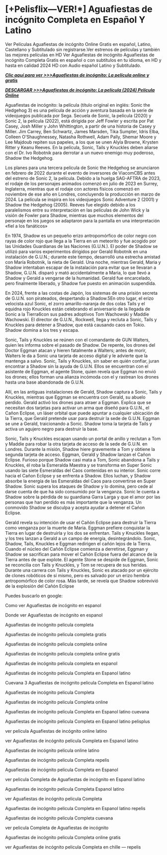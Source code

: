 # [+Pelisflix—VER!*] Aguafiestas de incógnito Completa en Español Y Latino

Ver Películas Aguafiestas de incógnito Online Gratis en español, Latino, Castellano y Subtitulado sin registrarse.Ver estrenos de películas y también las mejores películas en HD Ver Aguafiestas de incógnito Aguafiestas de incógnito Completa Gratis en español o con subtítulos en tu idioma, en HD y hasta en calidad 2024 HD con Audio español Latino y Subtitulado.

*<a href="https://sixmedia.online/es/movie/1179051/aguafiestas-de-incognito">**Clic aquí para ver >>>Aguafiestas de incógnito: La película online y gratis**</a>*

*<a href="https://sixmedia.online/es/movie/1179051/aguafiestas-de-incognito">**DESCARGAR >>>Aguafiestas de incógnito: La película (2024) Película Online**</a>*

Aguafiestas de incógnito: la película (título original en inglés: Sonic the Hedgehog 3) es una película de acción y aventura basada en la serie de videojuegos publicada por Sega. Secuela de Sonic, la película (2020) y Sonic 2, la película (2022), está dirigida por Jeff Fowler y escrita por Pat Casey, Josh Miller y John Whittington, a partir de una historia de Casey y Miller. Jim Carrey, Ben Schwartz, James Marsden, Tika Sumpter, Idris Elba, Colleen O'Shaughnessey, Natasha Rothwell, Adam Pally, Shemar Moore y Lee Majdoub repiten sus papeles, a los que se unen Alyla Browne, Krysten Ritter y Keanu Reeves. En la película, Sonic, Tails y Knuckles deben aliarse con el Dr. Ivo Robotnik para derrotar a un nuevo enemigo muy poderoso, Shadow the Hedgehog.

Los planes para una tercera película de Sonic the Hedgehog se anunciaron en febrero de 2022 durante el evento de inversores de ViacomCBS antes del estreno de Sonic 2, la película. Debido a la huelga SAG-AFTRA de 2023, el rodaje de los personajes animados comenzó en julio de 2023 en Surrey, Inglaterra, mientras que el rodaje con actores físicos comenzó en noviembre de ese año en Londres, concluyendo la producción en marzo de 2024. La película se inspira en los videojuegos Sonic Adventure 2 (2001) y Shadow the Hedgehog (2005). Reeves fue elegido debido a los paralelismos entre su interpretación en las películas de John Wick y la visión de Fowler para Shadow, mientras que muchos elementos del personaje en los juegos se adaptaron para la pantalla en una interpretación «fiel a los fanáticos»

En 1974, Shadow es un pequeño erizo antropomórfico de color negro con rayas de color rojo que llega a la Tierra en un meteorito y fue acogido por las Unidades Guardianas de las Naciones (G.U.N.). El poder de Shadow se utilizó para varios experimentos dirigidos por Gerald Robotnik en una instalación de G.U.N.; durante este tiempo, desarrolló una estrecha amistad con María Robotnik, la nieta de Gerald. Una noche, mientras Gerald, Maria y Shadow intentaban escapar de la instalación para evitar que se llevaran a Shadow, G.U.N. disparó y mató accidentalmente a Maria, lo que llevó a Shadow y Gerald a vengarse de la humanidad. Gerald fue encarcelado, pero finalmente liberado, y Shadow fue puesto en animación suspendida.

En 2024, frente a las costas de Japón, los sistemas de una prisión secreta de G.U.N. son pirateados, despertando a Shadow.5​En otro lugar, el erizo velocista azul Sonic, el zorro amarillo-naranja de dos colas Tails y el equidna rojo Knuckles están celebrando el aniversario de la llegada de Sonic a la Tierra6​con sus padres adoptivos Tom Wachowski y Maddie Wachowski. El director de G.U.N., Rockwell, llega y recluta a Sonic, Tails y Knuckles para detener a Shadow, que está causando caos en Tokio. Shadow domina a los tres y escapa.

Sonic, Tails y Knuckles se reúnen con el comandante de GUN Walters, quien les informa sobre el pasado de Shadow. De repente, los drones del Doctor Eggman atacan y hieren fatalmente a Walters; antes de morir, Walters le da a Sonic una tarjeta de acceso digital y le advierte que la mantenga a salvo. Sonic, Tails y Knuckles, sin saber en quién confiar, juran encontrar a Shadow sin la ayuda de G.U.N. Ellos se encuentran con el asistente de Eggman, el agente Stone, quien revela que Eggman no envió los drones; ellos forman una alianza incómoda con el y rastrean los drones hasta una base abandonada de G.U.N.

Allí, en las antiguas instalaciones de Gerald, Shadow captura a Sonic, Tails y Knuckles, mientras que Eggman se encuentra con Gerald, su abuelo perdido. Gerald activó los drones para atraer a Eggman. Explica que se necesitan dos tarjetas para activar un arma que diseñó para G.U.N., el Cañon Eclipse, un láser orbital que puede apuntar a cualquier ubicación de la Tierra, que Gerald pretende usar para destruir la sede de G.U.N. Eggman se une a Gerald, traicionando a Sonic. Shadow toma la tarjeta de Tails y activa un agujero negro para destruir la base.

Sonic, Tails y Knuckles escapan usando un portal de anillo y reclutan a Tom y Maddie para robar la otra tarjeta de acceso de la sede de G.U.N. en Londres. Durante la misión, Shadow hiere gravemente a Tom y obtiene la segunda tarjeta de acceso. Eggman, Gerald y Shadow lanzan el Cañon Eclipse. Furioso porque Shadow casi mata a Tom, Sonic abandona a Tails y Knuckles, él roba la Esmeralda Maestra y se transforma en Super Sonic usando las siete Esmeraldas del Caos contenidas en su interior. Sonic corre hacia el Cañon Eclipse y se enfrenta a Shadow. Ellos luchan, y Shadow absorbe la energía de las Esmeraldas del Caos para convertirse en Super Shadow. Sonic supera los ataques de Shadow y lo domina, pero cede al darse cuenta de que ha sido consumido por la venganza. Sonic le cuenta a Shadow sobre la pérdida de su guardiana Garra Larga y que el amor por las personas que han perdido es más importante que la venganza. Un conmovido Shadow se disculpa y acepta ayudar a detener el Cańon Eclipse.

Gerald revela su intención de usar el Cañón Eclipse para destruir la Tierra como venganza por la muerte de Maria. Eggman prefiere conquistar la Tierra en lugar de destruirla y los dos se enfrentan. Tails y Knuckles llegan, y los tres lanzan a Gerald a un campo de energía, desintegrándolo. Sonic, Shadow, Tails, Knuckles e Eggman redirigen el cañón lejos de la Tierra. Cuando el núcleo del Cañón Eclipse comienza a derretirse, Eggman y Shadow se sacrifican para mover el Cañón Eclipse fuera del alcance de la Tierra antes de que explote. El agente Stone se despide de Eggman, Sonic se reconcilia con Tails y Knuckles, y Tom se recupera de sus heridas. Durante una carrera con Tails y Knuckles, Sonic es atacado por un ejército de clones robóticos de sí mismo, pero es salvado por un erizo hembra antropomórfico de color rosa. Más tarde, se revela que Shadow sobrevivió de la explosión del Cañón Eclipse

Puedes buscarlo en google:

Como ver Aguafiestas de incógnito en espanol

Donde ver Aguafiestas de incógnito en espanol

Aguafiestas de incógnito pelicula completa

Aguafiestas de incógnito pelicula completa gratis

Aguafiestas de incógnito pelicula completa online

Aguafiestas de incógnito pelicula completa online gratis

Aguafiestas de incógnito pelicula completa en espanol

Aguafiestas de incógnito pelicula Completa en Espanol latino

Cuevana 3 Aguafiestas de incógnito pelicula Completa en Espanol latino

Aguafiestas de incógnito pelicula Completa

Aguafiestas de incógnito pelicula Completa online

Aguafiestas de incógnito pelicula Completa en Espanol latino cuevana

Aguafiestas de incógnito pelicula Completa en Espanol latino pelisplus

ver pelicula Aguafiestas de incógnito online latino

ver Aguafiestas de incógnito pelicula Completa en Espanol latino

Aguafiestas de incógnito pelicula online latino

Aguafiestas de incógnito pelicula Completa repelis

Aguafiestas de incógnito pelicula Completa en Espanol

ver pelicula Completa de Aguafiestas de incógnito en Espanol latino

Aguafiestas de incógnito pelicula Completa Espanol latino

ver Aguafiestas de incógnito pelicula Completa

Aguafiestas de incógnito pelicula Completa en Espanol latino repelis

Aguafiestas de incógnito pelicula Completa cuevana

ver pelicula Completa de Aguafiestas de incógnito

Aguafiestas de incógnito pelicula Completa online gratis

ver Aguafiestas de incógnito pelicula Completa en chille — repelis
